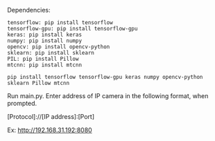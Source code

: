 Dependencies:

	tensorflow: pip install tensorflow
	tensorflow-gpu: pip install tensorflow-gpu
	keras: pip install keras
	numpy: pip install numpy
	opencv: pip install opencv-python
	sklearn: pip install sklearn
	PIL: pip install Pillow
	mtcnn: pip install mtcnn

	pip install tensorflow tensorflow-gpu keras numpy opencv-python sklearn Pillow mtcnn
	
Run main.py. Enter address of IP camera in the following format, when prompted.

[Protocol]://[IP address]:[Port]

Ex: http://192.168.31.192:8080

